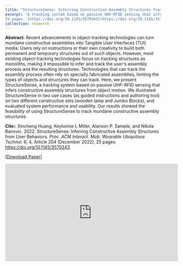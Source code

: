 ```yaml
---
title: "StructureSense: Inferring Constructive Assembly Structures from User Behaviors (IMWUT, Dec, 2022)"
excerpt: "A tracking system based on passive UHF-RFID sensing that infers constructive assembly structures from object motion. <br/><br/><b>Cite</b>: Xincheng Huang, Keylonnie L Miller, Alanson P. Sample, and Nikola Banovic. 2022. StructureSense: Inferring Constructive Assembly Structures from User Behaviors. <i>Proc. ACM Interact. Mob. Wearable Ubiquitous Technol</i>. 6, 4, Article 204 (December 2022),
25 pages. [https://doi.org/10.1145/3570343](https://doi.org/10.1145/3570343) <br/><img src='/images/StructureSense.png' width='800'><br/>[[video](https://youtu.be/k4AENLKKiLY)][[project page](http://peter-pater.github.io/research/research-1/)][[PDF](http://peter-pater.github.io/files/StructureSense_Paper.pdf)]"
collection: research
---
```


<b>Abstract</b>: Recent advancements in object-tracking technologies can turn mundane constructive assemblies into Tangible User Interfaces (TUI) media. Users rely on instructions or their own creativity to build both permanent and temporary structures out of such objects. However, most existing object-tracking technologies focus on tracking structures as monoliths, making it impossible to infer and track the user's assembly process and the resulting structures. Technologies that can track the assembly process often rely on specially fabricated assemblies, limiting the types of objects and structures they can track. Here, we present StructureSense, a tracking system based on passive UHF-RFID sensing that infers constructive assembly structures from object motion. We illustrated StructureSense in two use cases (as guided instructions and authoring tool) on two different constructive sets (wooden lamp and Jumbo Blocks), and evaluated system performance and usability. Our results showed the feasibility of using StructureSense to track mundane constructive assembly structures.

<b>Cite:</b>: Xincheng Huang, Keylonnie L Miller, Alanson P. Sample, and Nikola Banovic. 2022. StructureSense: Inferring Constructive Assembly Structures from User Behaviors. <i>Proc. ACM Interact. Mob. Wearable Ubiquitous Technol</i>. 6, 4, Article 204 (December 2022), 25 pages. <a href="https://doi.org/10.1145/3570343" target="_blank">https://doi.org/10.1145/3570343</a>

[[Download Paper](http://peter-pater.github.io/files/StructureSense_Paper.pdf)]

<iframe width="560" height="315" src="https://www.youtube.com/embed/k4AENLKKiLY" title="YouTube video player" frameborder="0" allow="accelerometer; autoplay; clipboard-write; encrypted-media; gyroscope; picture-in-picture" allowfullscreen></iframe>